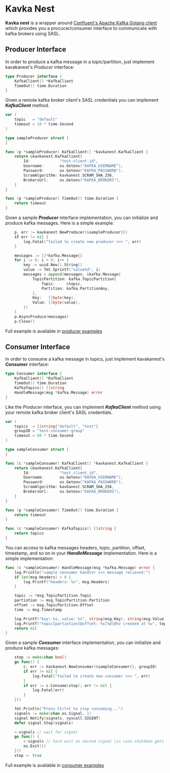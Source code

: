 # **Kavka Nest**

**Kavka nest** is a wrapper around [Confluent's Apache Kafka Golang client](https://github.com/confluentinc/confluent-kafka-go) which provides you a procucer/consumer interface to communicate with kafka brokers using SASL. 

## **Producer Interface**

 In order to produce a kafka message in a topic/partition, just implement kavakanest's *Producer* interface: 

```go
type Producer interface {
	KafkaClient() *KafkaClient
	TimeOut() time.Duration
}
```
Given a remote kafka broker client's SASL credentials you can implement ***KafkaClient*** method.

```go
var (
	topic   = "default"
	timeout = 10 * time.Second
)

type sampleProducer struct {
}

func (p *sampleProducer) KafkaClient() *kavkanest.KafkaClient {
	return &kavkanest.KafkaClient{
		Id:             "test-client-id",
		Username:       os.Getenv("KAFKA_USERNAME"),
		Password:       os.Getenv("KAFKA_PASSWORD"),
		ScramAlgorithm: kavkanest.SCRAM_SHA_256,
		BrokersUrl:     os.Getenv("KAFKA_BROKERS"),
	}
}

func (p *sampleProducer) TimeOut() time.Duration {
	return timeout
}

```

Given a sample ***Producer*** interface implementation, you can initialize and produce kafka messages. Here is a simple example: 

```go
	p, err := kavkanest.NewProducer(&sampleProducer{})
	if err != nil {
		log.Fatal("failed to create new producer >>> ", err)
	}

	messages := []*kafka.Message{}
	for i := 0; i < 9; i++ {
		key := uuid.New().String()
		value := fmt.Sprintf("value%d", i)
		messages = append(messages, &kafka.Message{
			TopicPartition: kafka.TopicPartition{
				Topic:     &topic,
				Partition: kafka.PartitionAny,
			},
			Key:   []byte(key),
			Value: []byte(value),
		})
	}
	p.AsyncProduce(messages)
	p.Close()

```

 Full example is available in [producer examples](https://github.com/doki-programs/kavka-nest/blob/main/examples/producer/main.go)

## **Consumer Interface**

 In order to consume a kafka message in topics, just implement kavakanest's ***Consumer*** interface: 

```go
type Consumer interface {
	KafkaClient() *KafkaClient
	TimeOut() time.Duration
	KafkaTopics() []string
	HandleMessage(msg *kafka.Message) error
}

```
Like the *Producer* interface, you can implement ***KafkaClient*** method using your  remote kafka broker client's SASL credentials. 

```go
var (
	topics  = []string{"default", "test"}
	groupID = "test-consumer-group"
	timeout = 60 * time.Second
)

type sampleConsumer struct {
}

func (c *sampleConsumer) KafkaClient() *kavkanest.KafkaClient {
	return &kavkanest.KafkaClient{
		Id:             "test_client_id",
		Username:       os.Getenv("KAFKA_USERNAME"),
		Password:       os.Getenv("KAFKA_PASSWORD"),
		ScramAlgorithm: kavkanest.SCRAM_SHA_256,
		BrokersUrl:     os.Getenv("KAFKA_BROKERS"),
	}
}

func (p *sampleConsumer) TimeOut() time.Duration {
	return timeout
}

func (c *sampleConsumer) KafkaTopics() []string {
	return topics
}

```

You can access to kafka messages headers, topic, partition, offset, timestamp, and so on in your ***HandleMessage*** implementation. Here is a simple implementation: 

```go
func (c *sampleConsumer) HandleMessage(msg *kafka.Message) error {
	log.Println("sample consumer handler >>> message recieved:")
	if len(msg.Headers) > 0 {
		log.Printf("headers: %v", msg.Headers)
	}

	topic := *msg.TopicPartition.Topic
	partiotion := msg.TopicPartition.Partition
	offset := msg.TopicPartition.Offset
	time := msg.Timestamp

	log.Printf("key: %s, value: %s", string(msg.Key), string(msg.Value))
	log.Printf("topic[partiotion]@offset: %s[%d]@%v created at %v", topic, partiotion, offset, time)
	return nil
}

```

Given a sample ***Consumer*** interface implementation, you can initialize and produce kafka messages: 

```go
	stop := make(chan bool)
	go func() {
		c, err := kavkanest.NewConsumer(&sampleConsumer{}, groupID)
		if err != nil {
			log.Fatal("failed to create new consumer >>> ", err)
		}
		if err := c.Consume(stop); err != nil {
			log.Fatal(err)
		}
	}()

	fmt.Println("Press Ctrl+C to stop consuming...")
	signals := make(chan os.Signal, 1)
	signal.Notify(signals, syscall.SIGINT)
	defer signal.Stop(signals)

	<-signals // wait for signal
	go func() {
		<-signals // hard exit on second signal (in case shutdown gets stuck)
		os.Exit(1)
	}()
	stop <- true

```

 Full example is available in [consumer examples](https://github.com/doki-programs/kavka-nest/blob/main/examples/consumer/main.go)

